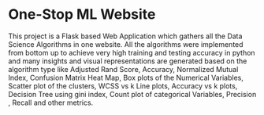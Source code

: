 # One-Stop ML Website
This project is a Flask based Web Application which gathers all the Data Science Algorithms in one website. All the algorithms were implemented from bottom up to achieve very high training and testing accuracy in python and many insights and visual representations are generated based on the algorithm type like Adjusted Rand Score, Accuracy, Normalized Mutual Index, Confusion Matrix Heat Map, Box plots of the Numerical Variables, Scatter plot of the clusters, WCSS vs k Line plots, Accuracy vs k plots, Decision Tree using gini index, Count plot of categorical Variables, Precision , Recall and other metrics.
